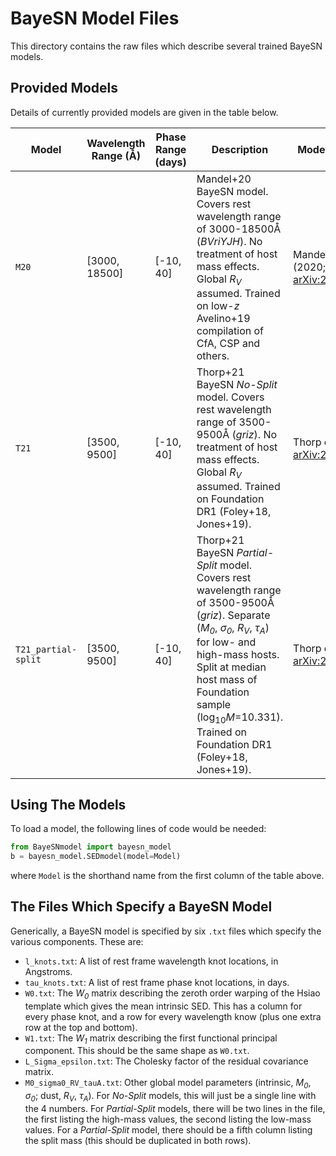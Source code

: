 # BayeSN Model Files

This directory contains the raw files which describe several trained BayeSN models.

## Provided Models

Details of currently provided models are given in the table below.

Model | Wavelength Range (Å) | Phase Range (days) | Description | Model Reference | Training Set Reference
--- | --- | --- | --- | --- | ---
`M20` | [3000, 18500] | [-10, 40] | Mandel+20 BayeSN model. Covers rest wavelength range of 3000-18500Å (_BVriYJH_). No treatment of host mass effects. Global _R<sub>V</sub>_ assumed. Trained on low-_z_ Avelino+19 compilation of CfA, CSP and others. | Mandel et al. (2020; [arXiv:2008.07538](https://arxiv.org/abs/2008.07538)) | Avelino et al. (2019; [arXiv:1902.03261](https://arxiv.org/abs/1902.03261), [ADS](https://ui.adsabs.harvard.edu/abs/2019ApJ...887..106A/abstract)), and references therein
`T21` | [3500, 9500] | [-10, 40] | Thorp+21 BayeSN _No-Split_ model. Covers rest wavelength range of 3500-9500Å (_griz_). No treatment of host mass effects. Global _R<sub>V</sub>_ assumed. Trained on Foundation DR1 (Foley+18, Jones+19). | Thorp et al. (2021; [arXiv:2102.05678](https://arxiv.org/abs/2102.05678)) | Foley et al. (2018; [arXiv:1711.02474](https://arxiv.org/abs/1711.02474), [ADS](https://ui.adsabs.harvard.edu/abs/2018MNRAS.475..193F/abstract)), Jones et al. (2019; [arXiv:1811.09286](https://arxiv.org/abs/1811.09286), [ADS](https://ui.adsabs.harvard.edu/abs/2019ApJ...881...19J/abstract), [github](https://github.com/djones1040/Foundation_DR1))
`T21_partial-split` | [3500, 9500] | [-10, 40] | Thorp+21 BayeSN _Partial-Split_ model. Covers rest wavelength range of 3500-9500Å (_griz_). Separate (_M<sub>0</sub>_, _σ<sub>0</sub>_, _R<sub>V</sub>_, _τ<sub>A</sub>_) for low- and high-mass hosts. Split at median host mass of Foundation sample (log<sub>10</sub>_M_=10.331). Trained on Foundation DR1 (Foley+18, Jones+19). | Thorp et al. (2021; [arXiv:2102.05678](https://arxiv.org/abs/2102.05678)) | Foley et al. (2018; [arXiv:1711.02474](https://arxiv.org/abs/1711.02474), [ADS](https://ui.adsabs.harvard.edu/abs/2018MNRAS.475..193F/abstract)), Jones et al. (2019; [arXiv:1811.09286](https://arxiv.org/abs/1811.09286), [ADS](https://ui.adsabs.harvard.edu/abs/2019ApJ...881...19J/abstract), [github](https://github.com/djones1040/Foundation_DR1))

## Using The Models

To load a model, the following lines of code would be needed:
```python
from BayeSNmodel import bayesn_model
b = bayesn_model.SEDmodel(model=Model)
```
where `Model` is the shorthand name from the first column of the table above.

## The Files Which Specify a BayeSN Model

Generically, a BayeSN model is specified by six `.txt` files which specify the various components. These are:
 * `l_knots.txt`: A list of rest frame wavelength knot locations, in Angstroms.
 * `tau_knots.txt`: A list of rest frame phase knot locations, in days.
 * `W0.txt`: The _W<sub>0</sub>_ matrix describing the zeroth order warping of the Hsiao template which gives the mean intrinsic SED. This has a column for every phase knot, and a row for every wavelength know (plus one extra row at the top and bottom).
 * `W1.txt`: The _W<sub>1</sub>_ matrix describing the first functional principal component. This should be the same shape as `W0.txt`.
 * `L_Sigma_epsilon.txt`: The Cholesky factor of the residual covariance matrix.
 * `M0_sigma0_RV_tauA.txt`: Other global model parameters (intrinsic, _M<sub>0</sub>_, _σ<sub>0</sub>_; dust, _R<sub>V</sub>_, _τ<sub>A</sub>_). For _No-Split_ models, this will just be a single line with the 4 numbers. For _Partial-Split_ models, there will be two lines in the file, the first listing the high-mass values, the second listing the low-mass values. For a _Partial-Split_ model, there should be a fifth column listing the split mass (this should be duplicated in both rows).
